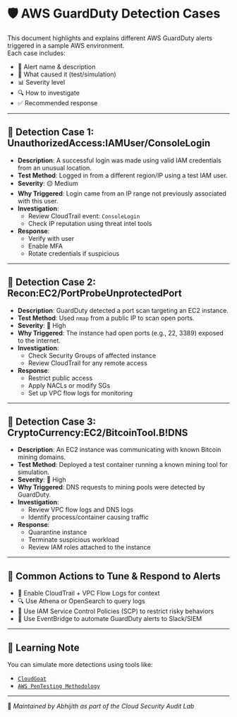 # 🛡️ AWS GuardDuty Detection Cases

This document highlights and explains different AWS GuardDuty alerts triggered in a sample AWS environment.  
Each case includes:
- 📌 Alert name & description
- 🎯 What caused it (test/simulation)
- 📊 Severity level
- 🔍 How to investigate
- ✅ Recommended response

---

## 🔔 Detection Case 1: UnauthorizedAccess:IAMUser/ConsoleLogin

- **Description**: A successful login was made using valid IAM credentials from an unusual location.
- **Test Method**: Logged in from a different region/IP using a test IAM user.
- **Severity**: 🟡 Medium
- **Why Triggered**: Login came from an IP range not previously associated with this user.
- **Investigation**:
  - Review CloudTrail event: `ConsoleLogin`
  - Check IP reputation using threat intel tools
- **Response**:
  - Verify with user
  - Enable MFA
  - Rotate credentials if suspicious

---

## 🔔 Detection Case 2: Recon:EC2/PortProbeUnprotectedPort

- **Description**: GuardDuty detected a port scan targeting an EC2 instance.
- **Test Method**: Used `nmap` from a public IP to scan open ports.
- **Severity**: 🔴 High
- **Why Triggered**: The instance had open ports (e.g., 22, 3389) exposed to the internet.
- **Investigation**:
  - Check Security Groups of affected instance
  - Review CloudTrail for any remote access
- **Response**:
  - Restrict public access
  - Apply NACLs or modify SGs
  - Set up VPC flow logs for monitoring

---

## 🔔 Detection Case 3: CryptoCurrency:EC2/BitcoinTool.B!DNS

- **Description**: An EC2 instance was communicating with known Bitcoin mining domains.
- **Test Method**: Deployed a test container running a known mining tool for simulation.
- **Severity**: 🔴 High
- **Why Triggered**: DNS requests to mining pools were detected by GuardDuty.
- **Investigation**:
  - Review VPC flow logs and DNS logs
  - Identify process/container causing traffic
- **Response**:
  - Quarantine instance
  - Terminate suspicious workload
  - Review IAM roles attached to the instance

---

## 📌 Common Actions to Tune & Respond to Alerts

- 📘 Enable CloudTrail + VPC Flow Logs for context
- 🔍 Use Athena or OpenSearch to query logs
- 🔐 Use IAM Service Control Policies (SCP) to restrict risky behaviors
- 📡 Use EventBridge to automate GuardDuty alerts to Slack/SIEM

---

## 🧠 Learning Note

You can simulate more detections using tools like:
- [`CloudGoat`](https://github.com/RhinoSecurityLabs/cloudgoat)
- [`AWS PenTesting Methodology`](https://github.com/toniblyx/my-aws-pentest-playbook)

---

📝 _Maintained by Abhijith as part of the Cloud Security Audit Lab_
